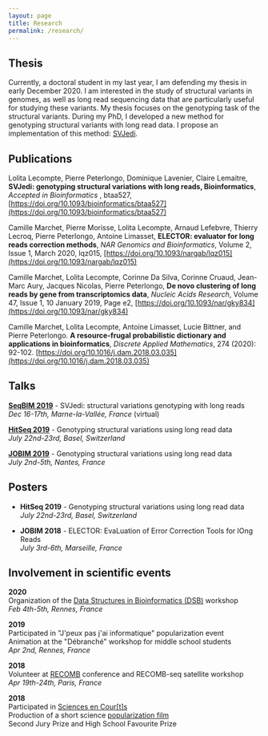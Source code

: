```yaml
---
layout: page
title: Research
permalink: /research/
---
```

  
## Thesis

Currently, a doctoral student in my last year, I am defending my thesis in early December 2020. I am interested in the study of structural variants in genomes, as well as long read sequencing data that are particularly useful for studying these variants. My thesis focuses on the genotyping task of the structural variants. During my PhD, I developed a new method for genotyping structural variants with long read data. I propose an implementation of this method: [SVJedi](https://github.com/llecompte/SVJedi).

## Publications

Lolita Lecompte, Pierre Peterlongo, Dominique Lavenier, Claire Lemaitre, **SVJedi: genotyping structural variations with long reads, Bioinformatics**, *Accepted in Bioinformatics* , btaa527, [https://doi.org/10.1093/bioinformatics/btaa527](https://doi.org/10.1093/bioinformatics/btaa527)

Camille Marchet, Pierre Morisse, Lolita Lecompte, Arnaud Lefebvre, Thierry Lecroq, Pierre Peterlongo, Antoine Limasset, **ELECTOR: evaluator for long reads correction methods**, *NAR Genomics and Bioinformatics*, Volume 2, Issue 1, March 2020, lqz015, [https://doi.org/10.1093/nargab/lqz015](https://doi.org/10.1093/nargab/lqz015)

Camille Marchet, Lolita Lecompte, Corinne Da Silva, Corinne Cruaud, Jean-Marc Aury, Jacques Nicolas, Pierre Peterlongo, **De novo clustering of long reads by gene from transcriptomics data**, *Nucleic Acids Research*, Volume 47, Issue 1, 10 January 2019, Page e2, [https://doi.org/10.1093/nar/gky834](https://doi.org/10.1093/nar/gky834)

Camille Marchet, Lolita Lecompte, Antoine Limasset, Lucie Bittner, and Pierre Peterlongo. **A resource-frugal probabilistic dictionary and applications in bioinformatics**, *Discrete Applied Mathematics*, 274 (2020): 92-102. [https://doi.org/10.1016/j.dam.2018.03.035](https://doi.org/10.1016/j.dam.2018.03.035)

## Talks

**[SeqBIM 2019](https://seqbim.cnrs.fr/)** - SVJedi: structural variations genotyping with long reads  
 *Dec 16-17th, Marne-la-Vallée, France* (virtual)

**[HitSeq 2019](https://www.iscb.org/cms_addon/conferences/ismbeccb2019/hitseq.php)** - Genotyping structural variations using long read data  
*July 22nd-23rd, Basel, Switzerland*

**[JOBIM 2019](https://jobim2019.sciencesconf.org)** - Genotyping structural variations using long read data  
 *July 2nd-5th, Nantes, France*


## Posters

- **HitSeq 2019** - Genotyping structural variations using long read data  
 *July 22nd-23rd, Basel, Switzerland*

- **JOBIM 2018** - ELECTOR: EvaLuation of Error Correction Tools for lOng Reads  
 *July 3rd-6th, Marseille, France*


## Involvement in scientific events

**2020**  
Organization of the [Data Structures in Bioinformatics (DSB)](https://dsb-meeting.github.io/DSB2020/) workshop  
*Feb 4th-5th, Rennes, France*

**2019**  
Participated in "J'peux pas j'ai informatique" popularization event  
Animation at the "Débranché" workshop for middle school students  
*Apr 2nd, Rennes, France*

**2018**  
Volunteer at [RECOMB](https://www.recomb.org/home) conference and RECOMB-seq satellite workshop  
*Apr 19th-24th, Paris, France*

**2018**  
Participated in [Sciences en Cour[t]s](http://sciences-en-courts.fr/)  
Production of a short science [popularization film](https://www.youtube.com/watch?v=DFpdJAw2Poc)  
Second Jury Prize and High School Favourite Prize
